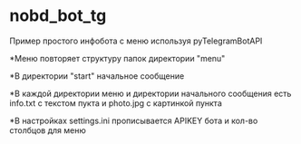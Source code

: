 # nobd_bot_tg

Пример простого инфобота с меню используя pyTelegramBotAPI

*Меню повторяет структуру папок директории "menu"

*В директории "start" начальное сообщение

*В каждой директории меню и директории начального сообщения есть info.txt с текстом пукта и photo.jpg с картинкой пункта

*В настройках settings.ini прописывается APIKEY бота и кол-во столбцов для меню

